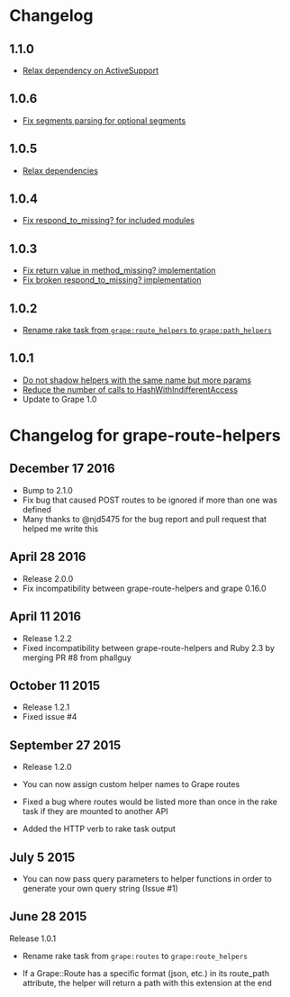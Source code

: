# Changelog

## 1.1.0

* [Relax dependency on ActiveSupport](https://gitlab.com/gitlab-org/grape-path-helpers/merge_requests/12)

## 1.0.6

* [Fix segments parsing for optional segments](https://gitlab.com/gitlab-org/grape-path-helpers/merge_requests/10)

## 1.0.5

* [Relax dependencies](https://gitlab.com/gitlab-org/grape-path-helpers/merge_requests/9)

## 1.0.4

* [Fix respond_to_missing? for included modules](https://gitlab.com/gitlab-org/grape-path-helpers/merge_requests/8)

## 1.0.3

* [Fix return value in method_missing? implementation](https://gitlab.com/gitlab-org/grape-path-helpers/merge_requests/7)
* [Fix broken respond_to_missing? implementation](https://gitlab.com/gitlab-org/grape-path-helpers/merge_requests/6)

## 1.0.2

* [Rename rake task from `grape:route_helpers` to `grape:path_helpers`](https://gitlab.com/gitlab-org/grape-path-helpers/merge_requests/5)

## 1.0.1

* [Do not shadow helpers with the same name but more params](https://gitlab.com/gitlab-org/grape-path-helpers/merge_requests/3)
* [Reduce the number of calls to HashWithIndifferentAccess](https://gitlab.com/gitlab-org/grape-path-helpers/merge_requests/4)
* Update to Grape 1.0

# Changelog for grape-route-helpers

## December 17 2016

* Bump to 2.1.0
* Fix bug that caused POST routes to be ignored if more than one was defined
* Many thanks to @njd5475 for the bug report and pull request that helped me write this

## April 28 2016

* Release 2.0.0
* Fix incompatibility between grape-route-helpers and grape 0.16.0

## April 11 2016

* Release 1.2.2
* Fixed incompatibility between grape-route-helpers and Ruby 2.3 by merging PR #8 from phallguy

## October 11 2015

* Release 1.2.1
* Fixed issue #4

## September 27 2015

* Release 1.2.0

* You can now assign custom helper names to Grape routes
* Fixed a bug where routes would be listed more than once in the rake task if they are mounted to another API
* Added the HTTP verb to rake task output

## July 5 2015

* You can now pass query parameters to helper functions in order to generate your own query string (Issue #1)

## June 28 2015

Release 1.0.1

* Rename rake task from `grape:routes` to `grape:route_helpers`

* If a Grape::Route has a specific format (json, etc.) in its route_path attribute, the helper will return a path with this extension at the end
